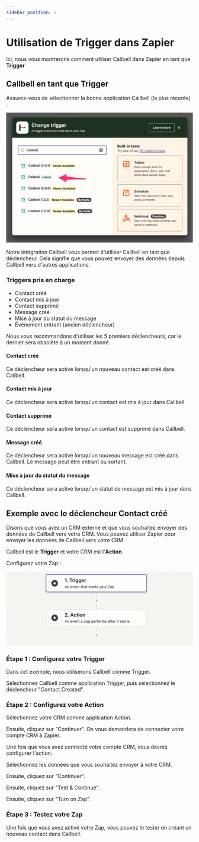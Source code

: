 ```yaml
---
sidebar_position: 2
---
```


# Utilisation de Trigger dans Zapier

Ici, nous vous montrerons comment utiliser Callbell dans Zapier en tant que **Trigger**

## Callbell en tant que Trigger

Assurez-vous de sélectionner la bonne application Callbell (la plus récente) :

![Intégration Callbell](../assets/select-trigger.png)

Notre intégration Callbell vous permet d'utiliser Callbell en tant que déclencheur. Cela signifie que vous pouvez envoyer des données depuis Callbell vers d'autres applications.

### Triggers pris en charge

- Contact créé
- Contact mis à jour
- Contact supprimé
- Message créé
- Mise à jour du statut du message
- Événement entrant (ancien déclencheur)

Nous vous recommandons d'utiliser les 5 premiers déclencheurs, car le dernier sera obsolète à un moment donné.

#### Contact créé

Ce déclencheur sera activé lorsqu'un nouveau contact est créé dans Callbell.

#### Contact mis à jour

Ce déclencheur sera activé lorsqu'un contact est mis à jour dans Callbell.

#### Contact supprimé

Ce déclencheur sera activé lorsqu'un contact est supprimé dans Callbell.

#### Message créé

Ce déclencheur sera activé lorsqu'un nouveau message est créé dans Callbell. Le message peut être entrant ou sortant.

#### Mise à jour du statut du message

Ce déclencheur sera activé lorsqu'un statut de message est mis à jour dans Callbell.

## Exemple avec le déclencheur Contact créé

Disons que vous avez un CRM externe et que vous souhaitez envoyer des données de Callbell vers votre CRM. Vous pouvez utiliser Zapier pour envoyer les données de Callbell vers votre CRM.

Callbell est le **Trigger** et votre CRM est l'**Action**.

Configurez votre Zap :

![Zapier Trigger et Action](../assets/trigger+action.png)

### Étape 1 : Configurez votre Trigger

Dans cet exemple, nous utiliserons Callbell comme Trigger.

Sélectionnez Callbell comme application Trigger, puis sélectionnez le déclencheur "Contact Created".

### Étape 2 : Configurez votre Action

Sélectionnez votre CRM comme application Action.

Ensuite, cliquez sur "Continuer". On vous demandera de connecter votre compte CRM à Zapier.

Une fois que vous avez connecté votre compte CRM, vous devrez configurer l'action.

Sélectionnez les données que vous souhaitez envoyer à votre CRM.

Ensuite, cliquez sur "Continuer".

Ensuite, cliquez sur "Test & Continue".

Ensuite, cliquez sur "Turn on Zap".

### Étape 3 : Testez votre Zap

Une fois que vous avez activé votre Zap, vous pouvez le tester en créant un nouveau contact dans Callbell.